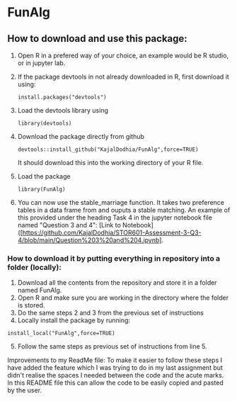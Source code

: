 # FunAlg
## How to download and use this package:
1. Open R in a prefered way of your choice, an example would be R studio, or in jupyter lab.
   
2. If the package devtools in not already downloaded in R, first download it using:

   ```
   install.packages("devtools")
   ```

3. Load the devtools library using

   ```
   library(devtools)
   ```
4. Download the package directly from github
   ```
   devtools::install_github("KajalDodhia/FunAlg",force=TRUE)
   ```
   It should download this into the working directory of your R file.
5. Load the package
    ```
   library(FunAlg)
    ```
6. You can now use the stable_marriage function. It takes two preference tables in a data frame from and ouputs a stable matching. An example of this provided under the heading Task 4 in the jupyter notebook file named "Question 3 and 4": [Link to Notebook]([https://github.com/KajalDodhia/STOR601-Assessment-3-Q3-4/blob/main/Question%203%20and%204.ipynb].

   
   
### How to download it by putting everything in repository into a folder (locally):

1. Download all the contents from the repository and store it in a folder named FunAlg.
2. Open R and make sure you are working in the directory where the folder is stored.
3. Do the same steps 2 and 3 from the previous set of instructions
4. Locally install the package by running:
```
install_local("FunAlg",force=TRUE)
```
5. Follow the same steps as previous set of instructions from line 5.
   
Improvements to my ReadMe file:
To make it easier to follow these steps I have added the feature which I was trying to do in my last assignment but didn't realise the spaces I needed between the code and the acute marks. In this README file this can allow the code to be easily copied and pasted by the user.
